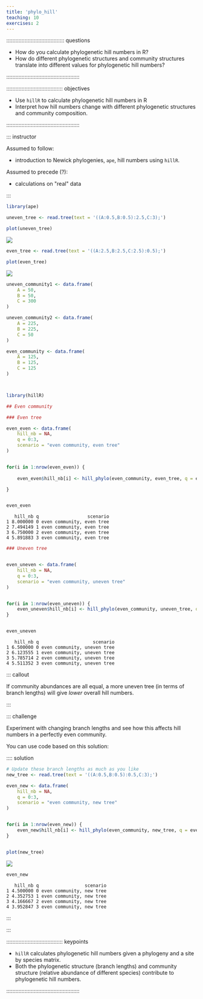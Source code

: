 ```yaml
---
title: 'phylo_hill'
teaching: 10
exercises: 2
---
```


:::::::::::::::::::::::::::::::::::::: questions 

- How do you calculate phylogenetic hill numbers in R?
- How do different phylogenetic structures and community structures translate into different values for phylogenetic hill numbers?

::::::::::::::::::::::::::::::::::::::::::::::::

::::::::::::::::::::::::::::::::::::: objectives

- Use `hillR` to calculate phylogenetic hill numbers in R
- Interpret how hill numbers change with different phylogenetic structures and community composition.

::::::::::::::::::::::::::::::::::::::::::::::::

::: instructor

Assumed to follow:

- introduction to Newick phylogenies, `ape`, hill numbers using `hillR`.

Assumed to precede (?):

- calculations on "real" data

:::


```r
library(ape)

uneven_tree <- read.tree(text = '((A:0.5,B:0.5):2.5,C:3);')

plot(uneven_tree)
```

<img src="fig/phylo-hill-rendered-unnamed-chunk-1-1.png" style="display: block; margin: auto;" />

```r
even_tree <- read.tree(text = '((A:2.5,B:2.5,C:2.5):0.5);')

plot(even_tree)
```

<img src="fig/phylo-hill-rendered-unnamed-chunk-1-2.png" style="display: block; margin: auto;" />

```r
uneven_community1 <- data.frame(
    A = 50,
    B = 50,
    C = 300
)

uneven_community2 <- data.frame(
    A = 225,
    B = 225,
    C = 50
)

even_community <- data.frame(
    A = 125,
    B = 125,
    C = 125
)



library(hillR)

## Even community

### Even tree

even_even <- data.frame(
    hill_nb = NA,
    q = 0:3,
    scenario = "even community, even tree"
)


for(i in 1:nrow(even_even)) {
    
    even_even$hill_nb[i] <- hill_phylo(even_community, even_tree, q = even_even$q[i])

}


even_even
```

```{.output}
   hill_nb q                  scenario
1 8.000000 0 even community, even tree
2 7.494149 1 even community, even tree
3 6.750000 2 even community, even tree
4 5.891883 3 even community, even tree
```

```r
### Uneven tree


even_uneven <- data.frame(
    hill_nb = NA,
    q = 0:3,
    scenario = "even community, uneven tree"
)


for(i in 1:nrow(even_uneven)) {
    even_uneven$hill_nb[i] <- hill_phylo(even_community, uneven_tree, q = even_uneven$q[i])
}


even_uneven
```

```{.output}
   hill_nb q                    scenario
1 6.500000 0 even community, uneven tree
2 6.123555 1 even community, uneven tree
3 5.785714 2 even community, uneven tree
4 5.511352 3 even community, uneven tree
```

::: callout

If community abundances are all equal, a more uneven tree (in terms of branch lengths) will give _lower_ overall hill numbers. 

:::

::: challenge

Experiment with changing branch lengths and see how this affects hill numbers in a perfectly even community.

You can use code based on this solution:

:::: solution


```r
# Update these branch lengths as much as you like
new_tree <- read.tree(text = '((A:0.5,B:0.5):0.5,C:3);') 

even_new <- data.frame(
    hill_nb = NA,
    q = 0:3,
    scenario = "even community, new tree"
)


for(i in 1:nrow(even_new)) {
    even_new$hill_nb[i] <- hill_phylo(even_community, new_tree, q = even_new$q[i])
}


plot(new_tree)
```

<img src="fig/phylo-hill-rendered-unnamed-chunk-2-1.png" style="display: block; margin: auto;" />

```r
even_new
```

```{.output}
   hill_nb q                 scenario
1 4.500000 0 even community, new tree
2 4.352753 1 even community, new tree
3 4.166667 2 even community, new tree
4 3.952847 3 even community, new tree
```

:::

:::

::::::::::::::::::::::::::::::::::::: keypoints 

- `hillR` calculates phylogenetic hill numbers given a phylogeny and a site by species matrix.
- Both the phylogenetic structure (branch lengths) and community structure (relative abundance of different species) contribute to phylogenetic hill numbers.

::::::::::::::::::::::::::::::::::::::::::::::::

